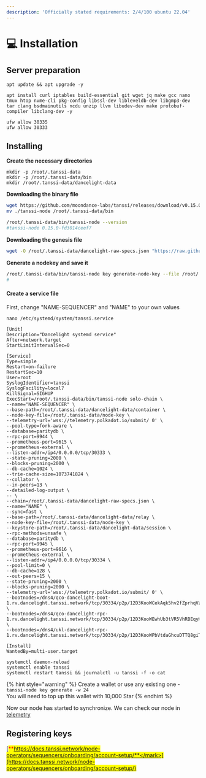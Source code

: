 ```yaml
---
description: 'Officially stated requirements: 2/4/100 ubuntu 22.04'
---
```


# 💻 Installation



## Server preparation

```shell
apt update && apt upgrade -y
```

```shell
apt install curl iptables build-essential git wget jq make gcc nano tmux htop nvme-cli pkg-config libssl-dev libleveldb-dev libgmp3-dev tar clang bsdmainutils ncdu unzip llvm libudev-dev make protobuf-compiler libclang-dev -y

ufw allow 30335
ufw allow 30333
```

## Installing&#x20;

**Create the necessary directories**

```shell
mkdir -p /root/.tanssi-data
mkdir -p /root/.tanssi-data/bin
mkdir /root/.tanssi-data/dancelight-data
```

**Downloading the binary file**

```bash
wget https://github.com/moondance-labs/tanssi/releases/download/v0.15.0-para/tanssi-node && chmod +x ./tanssi-node
mv ./tanssi-node /root/.tanssi-data/bin

/root/.tanssi-data/bin/tanssi-node --version
#tanssi-node 0.15.0-fd3014ceef7
```

**Downloading the genesis file**

```bash
wget -O /root/.tanssi-data/dancelight-raw-specs.json "https://raw.githubusercontent.com/moondance-labs/tanssi/75e576add204abd321c48cded556c8de14d65618/chains/orchestrator-relays/node/tanssi-relay-service/chain-specs/dancelight-raw-specs.json"
```

**Generate a nodekey and save it**

```bash
/root/.tanssi-data/bin/tanssi-node key generate-node-key --file /root/.tanssi-data/node-key
#
```

#### Create a service file

First, change "NAME-SEQUENCER" and "NAME" to your own values

```
nano /etc/systemd/system/tanssi.service
```

```shell
[Unit]
Description="Dancelight systemd service"
After=network.target
StartLimitIntervalSec=0

[Service]
Type=simple
Restart=on-failure
RestartSec=10
User=root
SyslogIdentifier=tanssi
SyslogFacility=local7
KillSignal=SIGHUP
ExecStart=/root/.tanssi-data/bin/tanssi-node solo-chain \
--name="NAME-SEQUENCER" \
--base-path=/root/.tanssi-data/dancelight-data/container \
--node-key-file=/root/.tanssi-data/node-key \
--telemetry-url='wss://telemetry.polkadot.io/submit/ 0' \
--pool-type=fork-aware \
--database=paritydb \
--rpc-port=9944 \
--prometheus-port=9615 \
--prometheus-external \
--listen-addr=/ip4/0.0.0.0/tcp/30333 \
--state-pruning=2000 \
--blocks-pruning=2000 \
--db-cache=1024 \
--trie-cache-size=1073741824 \
--collator \
--in-peers=13 \
--detailed-log-output \
-- \
--chain=/root/.tanssi-data/dancelight-raw-specs.json \
--name="NAME" \
--sync=fast \
--base-path=/root/.tanssi-data/dancelight-data/relay \
--node-key-file=/root/.tanssi-data/node-key \
--keystore-path=/root/.tanssi-data/dancelight-data/session \
--rpc-methods=unsafe \
--database=paritydb \
--rpc-port=9945 \
--prometheus-port=9616 \
--prometheus-external \
--listen-addr=/ip4/0.0.0.0/tcp/30334 \
--pool-limit=0 \
--db-cache=128 \
--out-peers=15 \
--state-pruning=2000 \
--blocks-pruning=2000 \
--telemetry-url='wss://telemetry.polkadot.io/submit/ 0' \
--bootnodes=/dns4/qco-dancelight-boot-1.rv.dancelight.tanssi.network/tcp/30334/p2p/12D3KooWCekAqk5hv2fZprhqVz8povpUKdJEiHSd3MALVDWNPFzY \
--bootnodes=/dns4/qco-dancelight-rpc-1.rv.dancelight.tanssi.network/tcp/30334/p2p/12D3KooWEwhUb3tVR5VhRBEqyH7S5hMpFoGJ9Anf31hGw7gpqoQY \
--bootnodes=/dns4/ukl-dancelight-rpc-1.rv.dancelight.tanssi.network/tcp/30334/p2p/12D3KooWPbVtdaGhcuDTTQ8giTUtGTEcUVWRg8SDWGdJEeYeyZcT

[Install]
WantedBy=multi-user.target
```

```shell
systemctl daemon-reload
systemctl enable tanssi
systemctl restart tanssi && journalctl -u tanssi -f -o cat
```

{% hint style="warning" %}
Create a wallet or use any existing one - `tanssi-node key generate -w 24`\
You will need to top up this wallet with 10,000 Star
{% endhint %}

Now our node has started to synchronize. We can check our node in [telemetry](https://telemetry.polkadot.io/#list/0x983a1a72503d6cc3636776747ec627172b51272bf45e50a355348facb67a820a)





## Registering keys

[<mark style="color:red;">**https://docs.tanssi.network/node-operators/sequencers/onboarding/account-setup/**</mark>](https://docs.tanssi.network/node-operators/sequencers/onboarding/account-setup/)


